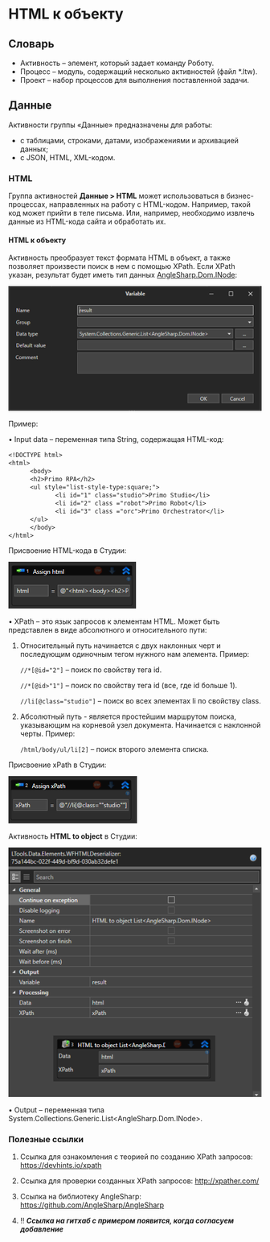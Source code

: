 # HTML к объекту

## Словарь

* Активность – элемент, который задает команду Роботу.
* Процесс – модуль, содержащий несколько активностей (файл \*.ltw).
* Проект – набор процессов для выполнения поставленной задачи.

## Данные
Активности группы «Данные» предназначены для работы:
* с таблицами, строками, датами, изображениями и архивацией данных;
* с JSON, HTML, XML-кодом.

### HTML
Группа активностей **Данные > HTML** может использоваться в бизнес-процессах, направленных на работу с HTML-кодом. Например, такой код может прийти в теле письма. Или, например, необходимо извлечь данные из HTML-кода сайта и обработать их.

#### HTML к объекту
Активность преобразует текст формата HTML в объект, а также позволяет произвести поиск в нем с помощью XPath. Если XPath указан, результат будет иметь тип данных [AngleSharp.Dom.INode](https://github.com/AngleSharp/AngleSharp):

![](<../../../../.gitbook/assets/html-to-object-type-variable.png>)

Пример: 

•	 Input data – переменная типа String, содержащая HTML-код:
```
<!DOCTYPE html>
<html>
      <body>
      <h2>Primo RPA</h2>
      <ul style="list-style-type:square;">
  	         <li id="1" class="studio">Primo Studio</li>
  	         <li id="2" class ="robot">Primo Robot</li>
  	         <li id="3" class ="orc">Primo Orchestrator</li>
      </ul>
      </body>
</html>
 ```

Присвоение HTML-кода в Студии:

![](<../../../../.gitbook/assets/html-to-object-assign.png>)

•	XPath – это язык запросов к элементам HTML. Может быть представлен в виде абсолютного и относительного пути:
1. Относительный путь начинается с двух наклонных черт и последующим одиночным тегом нужного нам элемента. Пример:

   `//*[@id="2"]` – поиск по свойству тега id.

   `//*[@id>"1"]` – поиск по свойству тега id (все, где id больше 1).

   `//li[@class="studio"]` – поиск во всех элементах li по свойству class.
3. Абсолютный путь - является простейшим маршрутом поиска, указывающим на корневой узел документа. Начинается с наклонной черты. Пример:

   `/html/body/ul/li[2]` – поиск второго элемента списка.

Присвоение xPath в Студии:
 
![](<../../../../.gitbook/assets/html-to-object-assign-xpath.png>)

Активность **HTML to object** в Студии:

![](<../../../../.gitbook/assets/html-to-object-in-studio.png>)

•	Output – переменная типа System.Collections.Generic.List\<AngleSharp.Dom.INode\>.

### Полезные ссылки

1. Ссылка для ознакомления с теорией по созданию XPath запросов: https://devhints.io/xpath

2. Ссылка для проверки созданных XPath запросов: http://xpather.com/ 

3. Ссылка на библиотеку AngleSharp: https://github.com/AngleSharp/AngleSharp

4. :bangbang: ***Ссылка на гитхаб с примером появится, когда согласуем добавление***











